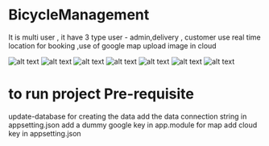 # BicycleManagement
It is multi user , it have 3 type user - admin,delivery , customer
use real time location for booking ,use of google map
upload image in cloud

![alt text](C:\Users\subhap\Pictures\Screenshots\1.png)
![alt text](C:\Users\subhap\Pictures\Screenshots\2.png)
![alt text](C:\Users\subhap\Pictures\Screenshots\3.png)
![alt text](C:\Users\subhap\Pictures\Screenshots\4.png)
![alt text](C:\Users\subhap\Pictures\Screenshots\5.png)
![alt text](C:\Users\subhap\Pictures\Screenshots\6.png)
![alt text](C:\Users\subhap\Pictures\Screenshots\7.png)

# to run project Pre-requisite
update-database for creating the data
add the data connection string in appsetting.json
add a dummy google key in app.module for map
add cloud key in appsetting.json
